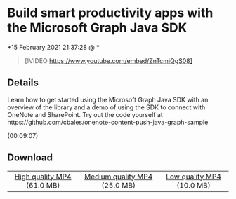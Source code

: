 # Build smart productivity apps with the Microsoft Graph Java SDK  

*15 February 2021 21:37:28 @ *

> [!VIDEO https://www.youtube.com/embed/ZnTcmiQgS08]

## Details

<p>Learn how to get started using the Microsoft Graph Java SDK with an overview of the library and a demo of using the SDK to connect with OneNote and SharePoint.&nbsp;Try out the code yourself at https://github.com/cbales/onenote-content-push-java-graph-sample</p> (00:09:07)

## Download

||||
|:--:|:----:|:-:|
|[High quality MP4](https://sec.ch9.ms/ch9/9922/8c81fefc-8364-4e69-bc7d-10c1c17e9922/THR5003_high.mp4) (61.0 MB)|[Medium quality MP4](https://sec.ch9.ms/ch9/9922/8c81fefc-8364-4e69-bc7d-10c1c17e9922/THR5003_mid.mp4) (25.0 MB)|[Low quality MP4](https://sec.ch9.ms/ch9/9922/8c81fefc-8364-4e69-bc7d-10c1c17e9922/THR5003.mp4) (10.0 MB)|
